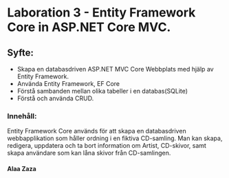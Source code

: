 #  Laboration 3 - Entity Framework Core in ASP.NET Core MVC. 
## Syfte: 

- Skapa en databasdriven ASP.NET MVC Core Webbplats med hjälp av Entity Framework.
- Använda Entity Framework, EF Core
- Förstå sambanden mellan olika tabeller i en databas(SQLite)
- Förstå och använda CRUD.
###   Innehåll: 

Entity Framework Core används för att skapa en databasdriven webbapplikation som håller ordning i en fiktiva CD-samling. Man kan skapa, redigera, uppdatera och ta bort information om Artist, CD-skivor, samt skapa användare som kan låna skivor från CD-samlingen. 


#### Alaa Zaza